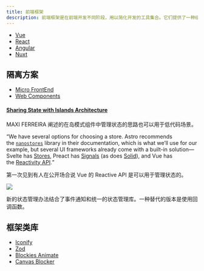 ```yaml
---
title: 前端框架
description: 前端框架是在前端开发不同阶段，用以简化开发的工具集合。它们提供了一种组织代码的方式，使得开发者可以专注于业务逻辑，而不是底层的技术细节。
---
```


* [Vue](/maps/_fe-framework/ui/vue)
* [React](/maps/_fe-framework/ui/react)
* [Angular](/maps/_fe-framework/ui/angular)
* [Nuxt](/maps/_fe-framework/nuxt/nuxt)

## 隔离方案

* [Micro FrontEnd](/maps/_fe-framework/micro-fe)
* [Web Components](/maps/_fe-framework/web-components)

#### [Sharing State with Islands Architecture](https://frontendatscale.com/blog/islands-architecture-state/)

MAXI FERREIRA 阐述的在岛模式组件中管理状态的思路也可以用于低代码场景。

<q>We have several options for choosing a store. Astro recommends the [`nanostores`](https://github.com/nanostores/nanostores) library in their documentation, which is what we’ll use for our example, but several UI frameworks already come with a built-in solution—Svelte has [Stores](https://svelte.dev/docs/svelte-store), Preact has [Signals](https://preactjs.com/guide/v10/signals/) (as does [Solid](https://www.solidjs.com/docs/latest#basic-reactivity)), and Vue has the [Reactivity API](https://vuejs.org/guide/scaling-up/state-management.html#simple-state-management-with-reactivity-api).</q>

第一次见到有人在公开场合说 Vue 的 Reactive API 是可以用于管理状态的。

![](https://mgear-image.oss-cn-shanghai.aliyuncs.com/image/other/20231010125234.png)

新的状态管理办法结合了事件通知和统一的状态管理库。一种替代的版本是使用回调函数。

## 框架类库

* [Iconify](/maps/_fe-framework/assets/iconify)
* [Zod](/maps/_fe-framework/schema/zod)
* [Blockies Animate](/maps/_fe-framework/motion/blockies-animation)
* [Canvas Blocker](/source-code/_js/browser-extension/canvas-blocker)
